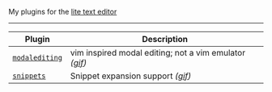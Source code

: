 My plugins for the [lite text editor](https://github.com/rxi/lite)

---

Plugin | Description
-------|-----------------------------------------
[`modalediting`](plugins/modalediting.lua?raw=1) | vim inspired modal editing; not a vim emulator *([gif](https://i.imgur.com/lGYqmIg.gif))*
[`snippets`](plugins/snippets.lua?raw=1) | Snippet expansion support *([gif](https://i.imgur.com/jmnHN3I.gif))*
